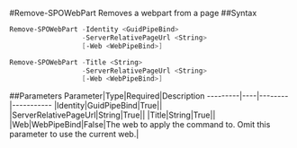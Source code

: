 #Remove-SPOWebPart
Removes a webpart from a page
##Syntax
```powershell
Remove-SPOWebPart -Identity <GuidPipeBind>
                  -ServerRelativePageUrl <String>
                  [-Web <WebPipeBind>]
```


```powershell
Remove-SPOWebPart -Title <String>
                  -ServerRelativePageUrl <String>
                  [-Web <WebPipeBind>]
```


##Parameters
Parameter|Type|Required|Description
---------|----|--------|-----------
|Identity|GuidPipeBind|True||
|ServerRelativePageUrl|String|True||
|Title|String|True||
|Web|WebPipeBind|False|The web to apply the command to. Omit this parameter to use the current web.|
